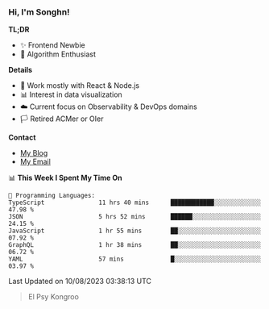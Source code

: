 ### Hi, I'm Songhn!

**TL;DR**

- ✨ Frontend Newbie
- 🎈 Algorithm Enthusiast

**Details**

- 🎯 Work mostly with React & Node.js
- 📊 Interest in data visualization
- ☁️ Current focus on Observability & DevOps domains
- 🏳️ Retired ACMer or OIer

**Contact**
- [My Blog](https://blog.songhn.com)
- [My Email](mailto:songhn233@gmail.com)

<!--START_SECTION:waka-->
📊 **This Week I Spent My Time On** 

```text
💬 Programming Languages: 
TypeScript               11 hrs 40 mins      ████████████░░░░░░░░░░░░░   47.98 % 
JSON                     5 hrs 52 mins       ██████░░░░░░░░░░░░░░░░░░░   24.15 % 
JavaScript               1 hr 55 mins        ██░░░░░░░░░░░░░░░░░░░░░░░   07.92 % 
GraphQL                  1 hr 38 mins        ██░░░░░░░░░░░░░░░░░░░░░░░   06.72 % 
YAML                     57 mins             █░░░░░░░░░░░░░░░░░░░░░░░░   03.97 % 
```


 Last Updated on 10/08/2023 03:38:13 UTC
<!--END_SECTION:waka-->

> El Psy Kongroo
